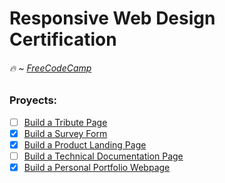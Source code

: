 # Responsive Web Design Certification
###### :fire: ~  [FreeCodeCamp](https://learn.freecodecamp.org/)


### Proyects:
- [ ] [Build a Tribute Page](https://github.com/GTr487/freeCodeCampProjects/tree/master/responsiveWebDesignProjects/tributePage)
- [x] [Build a Survey Form](https://github.com/GTr487/freeCodeCampProjects/tree/master/responsiveWebDesignProjects/surveyForm)
- [x] [Build a Product Landing Page](https://github.com/GTr487/freeCodeCampProjects/tree/master/responsiveWebDesignProjects/productLandingPage)
- [ ] [Build a Technical Documentation Page]()
- [x] [Build a Personal Portfolio Webpage](https://gtr487.github.io/)
